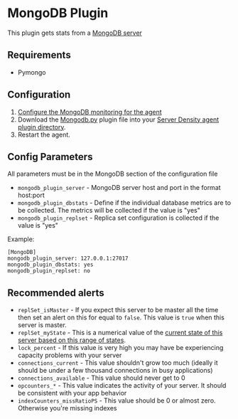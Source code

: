 MongoDB Plugin
===

This plugin gets stats from a [MongoDB server](http://www.mongodb.com) 

Requirements
---
* Pymongo

Configuration
---
1. [Configure the MongoDB monitoring for the agent](https://support.serverdensity.com/hc/en-us/articles/201011838-MongoDB-monitoring-Linux-Mac-and-FreeBSD)
2. Download the [Mongodb.py](Mongodb.py) plugin file into your [Server Density agent plugin directory](/README.md).
3. Restart the agent.

Config Parameters
---
All parameters must be in the MongoDB section of the configuration file
* `mongodb_plugin_server` - MongoDB server host and port in the format host:port
* `mongodb_plugin_dbstats` - Define if the individual database metrics are to be collected. The metrics will be collected if the value is "yes"
* `mongodb_plugin_replset` - Replica set configuration is collected if the value is "yes"

Example:

```
[MongoDB]
mongodb_plugin_server: 127.0.0.1:27017
mongodb_plugin_dbstats: yes
mongodb_plugin_replset: no
```

Recommended alerts
---
* `replSet_isMaster` - If you expect this server to be master all the time then set an alert on this for equal to `false`. This value is `true` when this server is master.
* `replSet_myState` - This is a numerical value of the [current state of this server based on this range of states](http://docs.mongodb.org/manual/reference/replica-states/).
* `lock_percent` - If this value is very high you may have be experiencing capacity problems with your server
* `connections_current` - This value shouldn't grow too much (ideally it should be under a few thousand connections in busy applications)
* `connections_available` - This value should never get to 0
* `opcounters_*` - This value indicates the activity of your server. It should be consistent with your app behavior
* `indexCounters_missRatioPS` - This value should be 0 or almost zero. Otherwise you're missing indexes
